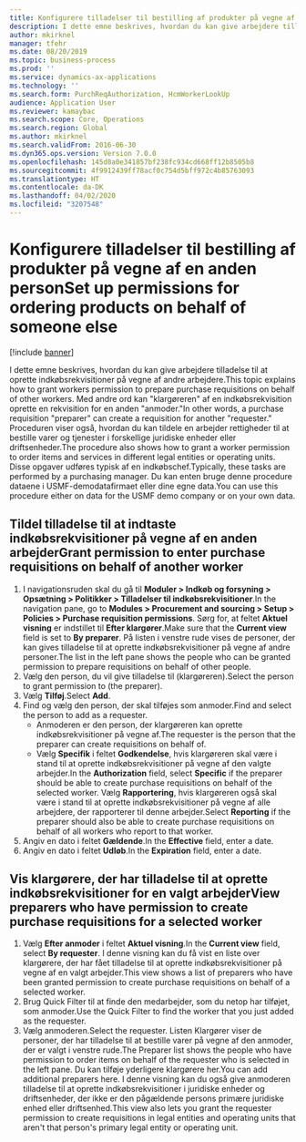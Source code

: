 ```yaml
---
title: Konfigurere tilladelser til bestilling af produkter på vegne af en anden person
description: I dette emne beskrives, hvordan du kan give arbejdere tilladelse til at oprette indkøbsrekvisitioner på vegne af andre arbejdere.
author: mkirknel
manager: tfehr
ms.date: 08/20/2019
ms.topic: business-process
ms.prod: ''
ms.service: dynamics-ax-applications
ms.technology: ''
ms.search.form: PurchReqAuthorization, HcmWorkerLookUp
audience: Application User
ms.reviewer: kamaybac
ms.search.scope: Core, Operations
ms.search.region: Global
ms.author: mkirknel
ms.search.validFrom: 2016-06-30
ms.dyn365.ops.version: Version 7.0.0
ms.openlocfilehash: 145d8a0e341857bf238fc934cd668ff12b8505b8
ms.sourcegitcommit: 4f9912439ff78acf0c754d5bff972c4b85763093
ms.translationtype: HT
ms.contentlocale: da-DK
ms.lasthandoff: 04/02/2020
ms.locfileid: "3207548"
---
```

# <a name="set-up-permissions-for-ordering-products-on-behalf-of-someone-else"></a><span data-ttu-id="a706a-103">Konfigurere tilladelser til bestilling af produkter på vegne af en anden person</span><span class="sxs-lookup"><span data-stu-id="a706a-103">Set up permissions for ordering products on behalf of someone else</span></span>

[!include [banner](../../includes/banner.md)]

<span data-ttu-id="a706a-104">I dette emne beskrives, hvordan du kan give arbejdere tilladelse til at oprette indkøbsrekvisitioner på vegne af andre arbejdere.</span><span class="sxs-lookup"><span data-stu-id="a706a-104">This topic explains how to grant workers permission to prepare purchase requisitions on behalf of other workers.</span></span> <span data-ttu-id="a706a-105">Med andre ord kan "klargøreren" af en indkøbsrekvisition oprette en rekvisition for en anden "anmoder."</span><span class="sxs-lookup"><span data-stu-id="a706a-105">In other words, a purchase requisition "preparer" can create a requisition for another "requester."</span></span> <span data-ttu-id="a706a-106">Proceduren viser også, hvordan du kan tildele en arbejder rettigheder til at bestille varer og tjenester i forskellige juridiske enheder eller driftsenheder.</span><span class="sxs-lookup"><span data-stu-id="a706a-106">The procedure also shows how to grant a worker permission to order items and services in different legal entities or operating units.</span></span> <span data-ttu-id="a706a-107">Disse opgaver udføres typisk af en indkøbschef.</span><span class="sxs-lookup"><span data-stu-id="a706a-107">Typically, these tasks are performed by a purchasing manager.</span></span> <span data-ttu-id="a706a-108">Du kan enten bruge denne procedure dataene i USMF-demodatafirmaet eller dine egne data.</span><span class="sxs-lookup"><span data-stu-id="a706a-108">You can use this procedure either on data for the USMF demo company or on your own data.</span></span>


## <a name="grant-permission-to-enter-purchase-requisitions-on-behalf-of-another-worker"></a><span data-ttu-id="a706a-109">Tildel tilladelse til at indtaste indkøbsrekvisitioner på vegne af en anden arbejder</span><span class="sxs-lookup"><span data-stu-id="a706a-109">Grant permission to enter purchase requisitions on behalf of another worker</span></span>
1. <span data-ttu-id="a706a-110">I navigationsruden skal du gå til **Moduler > Indkøb og forsyning > Opsætning > Politikker > Tilladelser til indkøbsrekvisitioner**.</span><span class="sxs-lookup"><span data-stu-id="a706a-110">In the navigation pane, go to **Modules > Procurement and sourcing > Setup > Policies > Purchase requisition permissions**.</span></span> <span data-ttu-id="a706a-111">Sørg for, at feltet **Aktuel visning** er indstillet til **Efter klargører**.</span><span class="sxs-lookup"><span data-stu-id="a706a-111">Make sure that the **Current view** field is set to **By preparer**.</span></span> <span data-ttu-id="a706a-112">På listen i venstre rude vises de personer, der kan gives tilladelse til at oprette indkøbsrekvisitioner på vegne af andre personer.</span><span class="sxs-lookup"><span data-stu-id="a706a-112">The list in the left pane shows the people who can be granted permission to prepare requisitions on behalf of other people.</span></span>  
2. <span data-ttu-id="a706a-113">Vælg den person, du vil give tilladelse til (klargøreren).</span><span class="sxs-lookup"><span data-stu-id="a706a-113">Select the person to grant permission to (the preparer).</span></span>
3. <span data-ttu-id="a706a-114">Vælg **Tilføj**.</span><span class="sxs-lookup"><span data-stu-id="a706a-114">Select **Add**.</span></span>
4. <span data-ttu-id="a706a-115">Find og vælg den person, der skal tilføjes som anmoder.</span><span class="sxs-lookup"><span data-stu-id="a706a-115">Find and select the person to add as a requester.</span></span>
    - <span data-ttu-id="a706a-116">Anmoderen er den person, der klargøreren kan oprette indkøbsrekvisitioner på vegne af.</span><span class="sxs-lookup"><span data-stu-id="a706a-116">The requester is the person that the preparer can create requisitions on behalf of.</span></span>  
    - <span data-ttu-id="a706a-117">Vælg **Specifik** i feltet **Godkendelse**, hvis klargøreren skal være i stand til at oprette indkøbsrekvisitioner på vegne af den valgte arbejder.</span><span class="sxs-lookup"><span data-stu-id="a706a-117">In the **Authorization** field, select **Specific** if the preparer should be able to create purchase requisitions on behalf of the selected worker.</span></span> <span data-ttu-id="a706a-118">Vælg **Rapportering**, hvis klargøreren også skal være i stand til at oprette indkøbsrekvisitioner på vegne af alle arbejdere, der rapporterer til denne arbejder.</span><span class="sxs-lookup"><span data-stu-id="a706a-118">Select **Reporting** if the preparer should also be able to create purchase requisitions on behalf of all workers who report to that worker.</span></span>  
5. <span data-ttu-id="a706a-119">Angiv en dato i feltet **Gældende**.</span><span class="sxs-lookup"><span data-stu-id="a706a-119">In the **Effective** field, enter a date.</span></span>
6. <span data-ttu-id="a706a-120">Angiv en dato i feltet **Udløb**.</span><span class="sxs-lookup"><span data-stu-id="a706a-120">In the **Expiration** field, enter a date.</span></span>

## <a name="view-preparers-who-have-permission-to-create-purchase-requisitions-for-a-selected-worker"></a><span data-ttu-id="a706a-121">Vis klargørere, der har tilladelse til at oprette indkøbsrekvisitioner for en valgt arbejder</span><span class="sxs-lookup"><span data-stu-id="a706a-121">View preparers who have permission to create purchase requisitions for a selected worker</span></span>
1. <span data-ttu-id="a706a-122">Vælg **Efter anmoder** i feltet **Aktuel visning**.</span><span class="sxs-lookup"><span data-stu-id="a706a-122">In the **Current view** field, select **By requester**.</span></span> <span data-ttu-id="a706a-123">I denne visning kan du få vist en liste over klargørere, der har fået tilladelse til at oprette indkøbsrekvisitioner på vegne af en valgt arbejder.</span><span class="sxs-lookup"><span data-stu-id="a706a-123">This view shows a list of preparers who have been granted permission to create purchase requisitions on behalf of a selected worker.</span></span>  
2. <span data-ttu-id="a706a-124">Brug Quick Filter til at finde den medarbejder, som du netop har tilføjet, som anmoder.</span><span class="sxs-lookup"><span data-stu-id="a706a-124">Use the Quick Filter to find the worker that you just added as the requester.</span></span>
3. <span data-ttu-id="a706a-125">Vælg anmoderen.</span><span class="sxs-lookup"><span data-stu-id="a706a-125">Select the requester.</span></span> <span data-ttu-id="a706a-126">Listen Klargører viser de personer, der har tilladelse til at bestille varer på vegne af den anmoder, der er valgt i venstre rude.</span><span class="sxs-lookup"><span data-stu-id="a706a-126">The Preparer list shows the people who have permission to order items on behalf of the requester who is selected in the left pane.</span></span>  <span data-ttu-id="a706a-127">Du kan tilføje yderligere klargørere her.</span><span class="sxs-lookup"><span data-stu-id="a706a-127">You can add additional preparers here.</span></span> <span data-ttu-id="a706a-128">I denne visning kan du også give anmoderen tilladelse til at oprette indkøbsrekvisitioner i juridiske enheder og driftsenheder, der ikke er den pågældende persons primære juridiske enhed eller driftsenhed.</span><span class="sxs-lookup"><span data-stu-id="a706a-128">This view also lets you grant the requester permission to create requisitions in legal entities and operating units that aren't that person's primary legal entity or operating unit.</span></span>  

